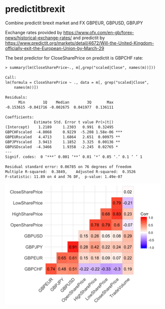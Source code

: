 # predictitbrexit
Combine predictit brexit market and FX GBPEUR, GBPUSD, GBPJPY

Exchange rates provided by https://www.ofx.com/en-gb/forex-news/historical-exchange-rates/ and predictit by https://www.predictit.org/markets/detail/4672/Will-the-United-Kingdom-officially-exit-the-European-Union-by-March-29

The best predictor for CloseSharePrice on predictit is GBPCHF rate:

```
> summary(lm(CloseSharePrice~., m[,grep("scaled|Close", names(m))]))

Call:
lm(formula = CloseSharePrice ~ ., data = m[, grep("scaled|Close", 
    names(m))])

Residuals:
      Min        1Q    Median        3Q       Max 
-0.153615 -0.041716 -0.002675  0.041977  0.136111 

Coefficients:
             Estimate Std. Error t value Pr(>|t|)    
(Intercept)    1.2189     1.2303   0.991  0.32495    
GBPCHFscaled  -4.8068     0.9229  -5.208 1.58e-06 ***
GBPEURscaled   4.4713     1.6864   2.651  0.00975 ** 
GBPJPYscaled   3.9413     1.1852   3.325  0.00136 ** 
GBPUSDscaled  -4.3466     1.9358  -2.245  0.02765 *  
---
Signif. codes:  0 ‘***’ 0.001 ‘**’ 0.01 ‘*’ 0.05 ‘.’ 0.1 ‘ ’ 1

Residual standard error: 0.06785 on 76 degrees of freedom
Multiple R-squared:  0.3849,	Adjusted R-squared:  0.3526 
F-statistic: 11.89 on 4 and 76 DF,  p-value: 1.49e-07
```

![Correlogram](corrplot.png "Correlations")

